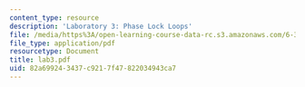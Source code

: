 ```yaml
---
content_type: resource
description: 'Laboratory 3: Phase Lock Loops'
file: /media/https%3A/open-learning-course-data-rc.s3.amazonaws.com/6-331-advanced-circuit-techniques-spring-2002/82a699243437c9217f47822034943ca7_lab3.pdf
file_type: application/pdf
resourcetype: Document
title: lab3.pdf
uid: 82a69924-3437-c921-7f47-822034943ca7
---
```

